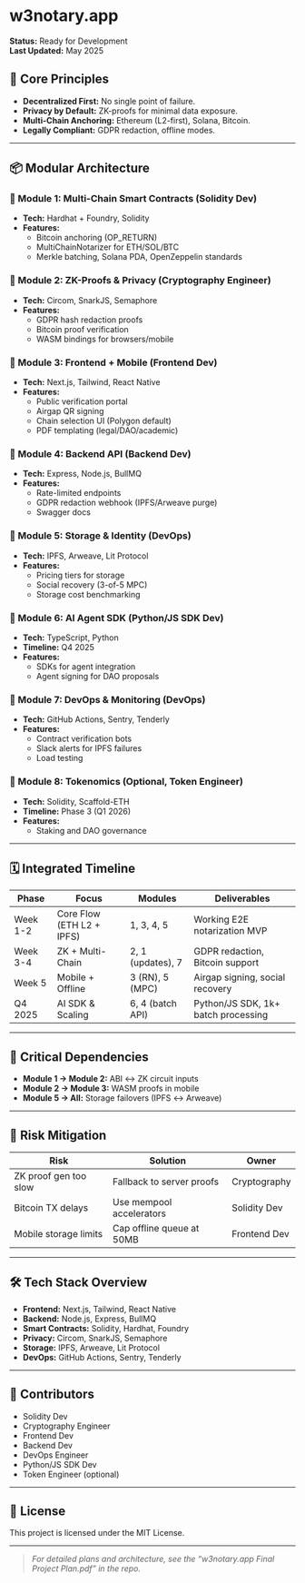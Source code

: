 # w3notary.app

**Status:** Ready for Development  
**Last Updated:** May 2025

## 📌 Core Principles

- **Decentralized First:** No single point of failure.
- **Privacy by Default:** ZK-proofs for minimal data exposure.
- **Multi-Chain Anchoring:** Ethereum (L2-first), Solana, Bitcoin.
- **Legally Compliant:** GDPR redaction, offline modes.

---

## 📦 Modular Architecture

### 🔷 Module 1: Multi-Chain Smart Contracts (Solidity Dev)
- **Tech:** Hardhat + Foundry, Solidity
- **Features:**
  - Bitcoin anchoring (OP_RETURN)
  - MultiChainNotarizer for ETH/SOL/BTC
  - Merkle batching, Solana PDA, OpenZeppelin standards

### 🔷 Module 2: ZK-Proofs & Privacy (Cryptography Engineer)
- **Tech:** Circom, SnarkJS, Semaphore
- **Features:**
  - GDPR hash redaction proofs
  - Bitcoin proof verification
  - WASM bindings for browsers/mobile

### 🔷 Module 3: Frontend + Mobile (Frontend Dev)
- **Tech:** Next.js, Tailwind, React Native
- **Features:**
  - Public verification portal
  - Airgap QR signing
  - Chain selection UI (Polygon default)
  - PDF templating (legal/DAO/academic)

### 🔷 Module 4: Backend API (Backend Dev)
- **Tech:** Express, Node.js, BullMQ
- **Features:**
  - Rate-limited endpoints
  - GDPR redaction webhook (IPFS/Arweave purge)
  - Swagger docs

### 🔷 Module 5: Storage & Identity (DevOps)
- **Tech:** IPFS, Arweave, Lit Protocol
- **Features:**
  - Pricing tiers for storage
  - Social recovery (3-of-5 MPC)
  - Storage cost benchmarking

### 🔷 Module 6: AI Agent SDK (Python/JS SDK Dev)
- **Tech:** TypeScript, Python
- **Timeline:** Q4 2025
- **Features:**
  - SDKs for agent integration
  - Agent signing for DAO proposals

### 🔷 Module 7: DevOps & Monitoring (DevOps)
- **Tech:** GitHub Actions, Sentry, Tenderly
- **Features:**
  - Contract verification bots
  - Slack alerts for IPFS failures
  - Load testing

### 🔷 Module 8: Tokenomics (Optional, Token Engineer)
- **Tech:** Solidity, Scaffold-ETH
- **Timeline:** Phase 3 (Q1 2026)
- **Features:**
  - Staking and DAO governance

---

## 🗓 Integrated Timeline

| Phase     | Focus                      | Modules                | Deliverables                        |
|-----------|----------------------------|------------------------|-------------------------------------|
| Week 1-2  | Core Flow (ETH L2 + IPFS)  | 1, 3, 4, 5             | Working E2E notarization MVP        |
| Week 3-4  | ZK + Multi-Chain           | 2, 1 (updates), 7      | GDPR redaction, Bitcoin support     |
| Week 5    | Mobile + Offline           | 3 (RN), 5 (MPC)        | Airgap signing, social recovery     |
| Q4 2025   | AI SDK & Scaling           | 6, 4 (batch API)       | Python/JS SDK, 1k+ batch processing |

---

## 🔗 Critical Dependencies

- **Module 1 → Module 2:** ABI ↔ ZK circuit inputs
- **Module 2 → Module 3:** WASM proofs in mobile
- **Module 5 → All:** Storage failovers (IPFS ↔ Arweave)

---

## 🚨 Risk Mitigation

| Risk                  | Solution                   | Owner            |
|-----------------------|---------------------------|------------------|
| ZK proof gen too slow | Fallback to server proofs  | Cryptography     |
| Bitcoin TX delays     | Use mempool accelerators   | Solidity Dev     |
| Mobile storage limits | Cap offline queue at 50MB  | Frontend Dev     |

---

## 🛠 Tech Stack Overview

- **Frontend:** Next.js, Tailwind, React Native
- **Backend:** Node.js, Express, BullMQ
- **Smart Contracts:** Solidity, Hardhat, Foundry
- **Privacy:** Circom, SnarkJS, Semaphore
- **Storage:** IPFS, Arweave, Lit Protocol
- **DevOps:** GitHub Actions, Sentry, Tenderly

---

## 👥 Contributors

- Solidity Dev
- Cryptography Engineer
- Frontend Dev
- Backend Dev
- DevOps Engineer
- Python/JS SDK Dev
- Token Engineer (optional)

---

## 📄 License

This project is licensed under the MIT License.

---

> _For detailed plans and architecture, see the “w3notary.app Final Project Plan.pdf” in the repo._
